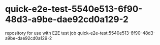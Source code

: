 # quick-e2e-test-5540e513-6f90-48d3-a9be-dae92cd0a129-2
repository for use with E2E test job quick-e2e-test:5540e513-6f90-48d3-a9be-dae92cd0a129-2
